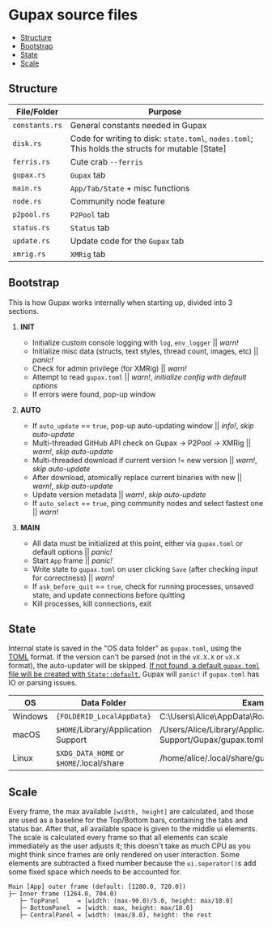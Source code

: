 # Gupax source files
* [Structure](#Structure)
* [Bootstrap](#Bootstrap)
* [State](#State)
* [Scale](#Scale)

## Structure
| File/Folder    | Purpose |
|----------------|---------|
| `constants.rs` | General constants needed in Gupax
| `disk.rs`      | Code for writing to disk: `state.toml`, `nodes.toml`; This holds the structs for mutable [State]
| `ferris.rs`    | Cute crab `--ferris`
| `gupax.rs`     | `Gupax` tab
| `main.rs`      | `App/Tab/State` + misc functions
| `node.rs`      | Community node feature
| `p2pool.rs`    | `P2Pool` tab
| `status.rs`    | `Status` tab
| `update.rs`    | Update code for the `Gupax` tab
| `xmrig.rs`     | `XMRig` tab

## Bootstrap
This is how Gupax works internally when starting up, divided into 3 sections.

1. **INIT**
	- Initialize custom console logging with `log`, `env_logger` || *warn!*
	- Initialize misc data (structs, text styles, thread count, images, etc) || *panic!*
	- Check for admin privilege (for XMRig) || *warn!*
	- Attempt to read `gupax.toml` || *warn!*, *initialize config with default options*
	- If errors were found, pop-up window
	
2. **AUTO**
	- If `auto_update` == `true`, pop-up auto-updating window || *info!*, *skip auto-update*
	- Multi-threaded GitHub API check on Gupax -> P2Pool -> XMRig || *warn!*, *skip auto-update*
	- Multi-threaded download if current version != new version || *warn!*, *skip auto-update*
	- After download, atomically replace current binaries with new || *warn!*, *skip auto-update*
	- Update version metadata || *warn!*, *skip auto-update*
	- If `auto_select` == `true`, ping community nodes and select fastest one || *warn!*

3. **MAIN**
	- All data must be initialized at this point, either via `gupax.toml` or default options || *panic!*
	- Start `App` frame || *panic!*
	- Write state to `gupax.toml` on user clicking `Save` (after checking input for correctness) || *warn!*
	- If `ask_before_quit` == `true`, check for running processes, unsaved state, and update connections before quitting
	- Kill processes, kill connections, exit

## State
Internal state is saved in the "OS data folder" as `gupax.toml`, using the [TOML](https://github.com/toml-lang/toml) format. If the version can't be parsed (not in the `vX.X.X` or `vX.X` format), the auto-updater will be skipped. [If not found, a default `gupax.toml` file will be created with `State::default`.](https://github.com/hinto-janaiyo/gupax/blob/main/src/state.rs) Gupax will `panic!` if `gupax.toml` has IO or parsing issues.

| OS       | Data Folder                              | Example                                                   |
|----------|----------------------------------------- |-----------------------------------------------------------|
| Windows  | `{FOLDERID_LocalAppData}`                | C:\Users\Alice\AppData\Roaming\Gupax\gupax.toml           |
| macOS    | `$HOME`/Library/Application Support      | /Users/Alice/Library/Application Support/Gupax/gupax.toml |
| Linux    | `$XDG_DATA_HOME` or `$HOME`/.local/share | /home/alice/.local/share/gupax/gupax.toml                 |

## Scale
Every frame, the max available `[width, height]` are calculated, and those are used as a baseline for the Top/Bottom bars, containing the tabs and status bar. After that, all available space is given to the middle ui elements. The scale is calculated every frame so that all elements can scale immediately as the user adjusts it; this doesn't take as much CPU as you might think since frames are only rendered on user interaction. Some elements are subtracted a fixed number because the `ui.seperator()`s add some fixed space which needs to be accounted for.

```
Main [App] outer frame (default: [1280.0, 720.0])
├─ Inner frame (1264.0, 704.0)
   ├─ TopPanel     = [width: (max-90.0)/5.0, height: max/10.0]
   ├─ BottomPanel  = [width: max, height: max/18.0]
   ├─ CentralPanel = [width: (max/8.0), height: the rest
```
